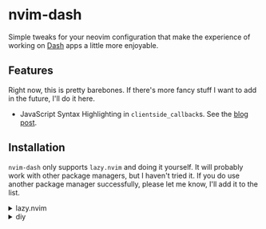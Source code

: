 # nvim-dash
Simple tweaks for your neovim configuration that make the experience of
working on [Dash](https://github.com/plotly/dash) apps a little more enjoyable.

## Features
Right now, this is pretty barebones. If there's more fancy stuff I want to add in the future,
I'll do it here.
- JavaScript Syntax Highlighting in `clientside_callback`s. See the [blog post](https://www.connorduncan.xyz/blog/dash-clientside-treesitter.html).


## Installation
`nvim-dash` only supports `lazy.nvim` and doing it yourself. It will probably work with other package managers,
but I haven't tried it. 
If you do use another package manager successfully, please let me know, I'll add it to the list.

<details>
    <summary>lazy.nvim</summary>

```lua
{
    'ctdunc/dash-nvim',
}
```

</details>

<details>
    <summary>diy</summary>

copy `queries/python/injections.scm` to `$NVIM_CONFIG_LOCATION/queries/python/injections.scm`

</details>
